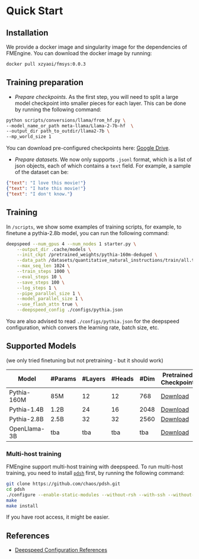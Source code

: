 # Quick Start

## Installation

We provide a docker image and singularity image for the dependencies of FMEngine. You can download the docker image by running:

```bash
docker pull xzyaoi/fmsys:0.0.3
```


## Training preparation

* *Prepare checkpoints*. As the first step, you will need to split a large model checkpoint into smaller pieces for each layer. This can be done by running the following command:

```bash
python scripts/conversions/llama/from_hf.py \
--model_name_or_path meta-llama/Llama-2-7b-hf  \
--output_dir path_to_outdir/llama2-7b \
--mp_world_size 1
```

You can download pre-configured checkpoints here: [Google Drive](https://drive.google.com/drive/folders/1rKfR-rJFsV5VFpC_Y9FjUynDUdkg45Lk?usp=sharing).

* *Prepare datasets*. We now only supports `.jsonl` format, which is a list of json objects, each of which contains a `text` field. For example, a sample of the dataset can be:

```json
{"text": "I love this movie!"}
{"text": "I hate this movie!"}
{"text": "I don't know."}
```

## Training

In `/scripts`, we show some examples of training scripts, for example, to finetune a pythia-2.8b model, you can run the following command:
``` bash
deepspeed --num_gpus 4 --num_nodes 1 starter.py \
    --output_dir .cache/models \
    --init_ckpt /pretrained_weights/pythia-160m-deduped \
    --data_path /datasets/quantitative_natural_instructions/train/all.train.jsonl \
    --max_seq_len 1024 \
    --train_steps 1000 \
    --eval_steps 10 \
    --save_steps 100 \
    --log_steps 1 \
    --pipe_parallel_size 1 \
    --model_parallel_size 1 \
    --use_flash_attn true \
    --deepspeed_config ./configs/pythia.json
```

You are also advised to read `./configs/pythia.json` for the deepspeed configuration, which convers the learning rate, batch size, etc.

## Supported Models

(we only tried finetuning but not pretraining - but it should work)

| Model | #Params | #Layers | #Heads |  #Dim | Pretrained Checkpoint | Flash Attention |
| --- | --- | --- | --- | --- | --- | --- |
| Pythia-160M | 85M | 12 | 12 | 768 | [Download](https://drive.google.com/file/d/1QZNSCMEIldyUVe0ZqMRjlZJZ3WA8KAAE/view?usp=drive_link) | Yes |
| Pythia-1.4B | 1.2B | 24 | 16 | 2048 | [Download](https://drive.google.com/file/d/16EB64Y0YmYpcr022EO4gxmDszGkLHl8a/view?usp=drive_link) | Yes |
| Pythia-2.8B | 2.5B | 32 | 32 | 2560 | [Download](https://drive.google.com/file/d/1Q03nrVOP7rLDrADgQsWA_BM8_ojD2qbE/view?usp=drive_link) | Yes |
| OpenLlama-3B | tba | tba | tba | tba | [Download](https://drive.google.com/file/d/1EYTaPXoBrAk4OTXqNug2N62poCCsv0Ru/view?usp=drive_link) | Yes |

### Multi-host training

FMEngine support multi-host training with deepspeed. To run multi-host training, you need to install [`pdsh`](https://github.com/chaos/pdsh) first, by running the following command:

```bash
git clone https://github.com/chaos/pdsh.git
cd pdsh
./configure --enable-static-modules --without-rsh --with-ssh --without-ssh-connect-timeout-option --prefix=/your/preferred/path
make
make install
```

If you have root access, it might be easier.

## References

- [Deepspeed Configuration References](https://www.deepspeed.ai/docs/config-json/#automatic-mixed-precision-amp-training-options)
